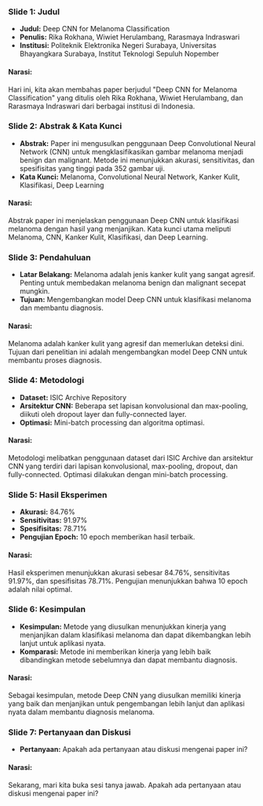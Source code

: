 ### Slide 1: Judul
- **Judul:** Deep CNN for Melanoma Classification
- **Penulis:** Rika Rokhana, Wiwiet Herulambang, Rarasmaya Indraswari
- **Institusi:** Politeknik Elektronika Negeri Surabaya, Universitas Bhayangkara Surabaya, Institut Teknologi Sepuluh Nopember

#### Narasi:
Hari ini, kita akan membahas paper berjudul "Deep CNN for Melanoma Classification" yang ditulis oleh Rika Rokhana, Wiwiet Herulambang, dan Rarasmaya Indraswari dari berbagai institusi di Indonesia.

### Slide 2: Abstrak & Kata Kunci
- **Abstrak:** Paper ini mengusulkan penggunaan Deep Convolutional Neural Network (CNN) untuk mengklasifikasikan gambar melanoma menjadi benign dan malignant. Metode ini menunjukkan akurasi, sensitivitas, dan spesifisitas yang tinggi pada 352 gambar uji.
- **Kata Kunci:** Melanoma, Convolutional Neural Network, Kanker Kulit, Klasifikasi, Deep Learning

#### Narasi:
Abstrak paper ini menjelaskan penggunaan Deep CNN untuk klasifikasi melanoma dengan hasil yang menjanjikan. Kata kunci utama meliputi Melanoma, CNN, Kanker Kulit, Klasifikasi, dan Deep Learning.

### Slide 3: Pendahuluan
- **Latar Belakang:** Melanoma adalah jenis kanker kulit yang sangat agresif. Penting untuk membedakan melanoma benign dan malignant secepat mungkin.
- **Tujuan:** Mengembangkan model Deep CNN untuk klasifikasi melanoma dan membantu diagnosis.

#### Narasi:
Melanoma adalah kanker kulit yang agresif dan memerlukan deteksi dini. Tujuan dari penelitian ini adalah mengembangkan model Deep CNN untuk membantu proses diagnosis.

### Slide 4: Metodologi
- **Dataset:** ISIC Archive Repository
- **Arsitektur CNN:** Beberapa set lapisan konvolusional dan max-pooling, diikuti oleh dropout layer dan fully-connected layer.
- **Optimasi:** Mini-batch processing dan algoritma optimasi.

#### Narasi:
Metodologi melibatkan penggunaan dataset dari ISIC Archive dan arsitektur CNN yang terdiri dari lapisan konvolusional, max-pooling, dropout, dan fully-connected. Optimasi dilakukan dengan mini-batch processing.

### Slide 5: Hasil Eksperimen
- **Akurasi:** 84.76%
- **Sensitivitas:** 91.97%
- **Spesifisitas:** 78.71%
- **Pengujian Epoch:** 10 epoch memberikan hasil terbaik.

#### Narasi:
Hasil eksperimen menunjukkan akurasi sebesar 84.76%, sensitivitas 91.97%, dan spesifisitas 78.71%. Pengujian menunjukkan bahwa 10 epoch adalah nilai optimal.

### Slide 6: Kesimpulan
- **Kesimpulan:** Metode yang diusulkan menunjukkan kinerja yang menjanjikan dalam klasifikasi melanoma dan dapat dikembangkan lebih lanjut untuk aplikasi nyata.
- **Komparasi:** Metode ini memberikan kinerja yang lebih baik dibandingkan metode sebelumnya dan dapat membantu diagnosis.

#### Narasi:
Sebagai kesimpulan, metode Deep CNN yang diusulkan memiliki kinerja yang baik dan menjanjikan untuk pengembangan lebih lanjut dan aplikasi nyata dalam membantu diagnosis melanoma.

### Slide 7: Pertanyaan dan Diskusi
- **Pertanyaan:** Apakah ada pertanyaan atau diskusi mengenai paper ini?

#### Narasi:
Sekarang, mari kita buka sesi tanya jawab. Apakah ada pertanyaan atau diskusi mengenai paper ini?
